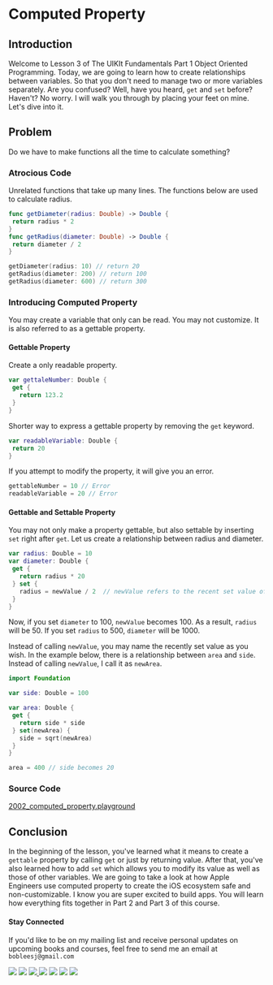 # Computed Property

## Introduction
Welcome to Lesson 3 of The UIKIt Fundamentals Part 1 Object Oriented Programming. Today, we are going to learn how to create relationships between variables. So that you don't need to manage two or more variables separately. Are you confused? Well, have you heard, `get` and `set` before? Haven't? No worry. I will walk you through by placing your feet on mine. Let's dive into it.

## Problem
Do we have to make functions all the time to calculate something?

### Atrocious Code
Unrelated functions that take up many lines. The functions below are used to calculate radius.

```swift
func getDiameter(radius: Double) -> Double {
 return radius * 2
}
func getRadius(diameter: Double) -> Double {
 return diameter / 2
}

getDiameter(radius: 10) // return 20
getRadius(diameter: 200) // return 100
getRadius(diameter: 600) // return 300
```

### Introducing Computed Property
You may create a variable that only can be read. You may not customize. It is also referred to as a gettable property.

#### Gettable Property
Create a only readable property.
```swift
var gettaleNumber: Double {
 get {
   return 123.2
 }
}
```

Shorter way to express a gettable property by removing the `get` keyword.

```swift
var readableVariable: Double {
 return 20
}
```
If you attempt to modify the property, it will give you an error.

```swift
gettableNumber = 10 // Error
readableVariable = 20 // Error
```

#### Gettable and Settable Property
You may not only make a property gettable, but also settable by inserting `set` right after `get`.  Let us create a relationship between radius and diameter.

```swift
var radius: Double = 10
var diameter: Double {
 get {
   return radius * 20
 } set {
   radius = newValue / 2  // newValue refers to the recent set value of diameter
 }
}
```
Now, if you set `diameter` to 100,  `newValue` becomes 100. As a result, `radius` will be 50. If you set `radius` to 500, `diameter` will be 1000.

Instead of calling `newValue`, you may name the recently set value as you wish. In the example below, there is a relationship between `area` and `side`. Instead of calling `newValue`, I call it as `newArea`.

```swift
import Foundation

var side: Double = 100

var area: Double {
 get {
   return side * side
 } set(newArea) {
   side = sqrt(newArea)
 }
}

area = 400 // side becomes 20
```

### Source Code
[2002_computed_property.playground](https://www.dropbox.com/sh/sunfww1daece1fe/AAB31bu-Q-_V_ZF2-AOaUdc9a?dl=0)

## Conclusion
In the beginning of the lesson, you've learned what it means to create a `gettable` property by calling `get` or just by returning value. After that, you've also learned how to add `set` which allows you to modify its value as well as those of other variables. We are going to take a look at how Apple Engineers use computed property to create the iOS ecosystem safe and non-customizable. I know you are super excited to build apps. You will learn how everything fits together in Part 2 and Part 3 of this course.

#### Stay Connected
If you'd like to be on my mailing list and receive personal updates on upcoming books and courses, feel free to send me an email at `bobleesj@gmail.com`
<p>
<a href="http://bobthedeveloper.io"><img src="https://img.shields.io/badge/Personal-Website-333333.svg"></a>
<a href="https://facebook.com/bobthedeveloper"><img src="https://img.shields.io/badge/Facebook-Like-3B5998.svg"></a> <a href="https://youtube.com/bobthedeveloper"><img src="https://img.shields.io/badge/YouTube-Subscribe-CE1312.svg"</a> <a href="https://twitter.com/bobleesj"><img src="https://img.shields.io/badge/Twitter-Follow-55ACEE.svg"></a> <a href="https://instagram.com/bobthedev
"><img src="https://img.shields.io/badge/Instagram-Follow-BB2F92.svg"></a> <a href="https://linkedin.com/in/bobleesj"><img src= "https://img.shields.io/badge/LinkedIn-Connect-0077B5.svg"></a>
<a href="https://medium.com/@bobleesj"><img src="https://img.shields.io/badge/Medium-Read-00AB6C.svg"/></a>
</p>
